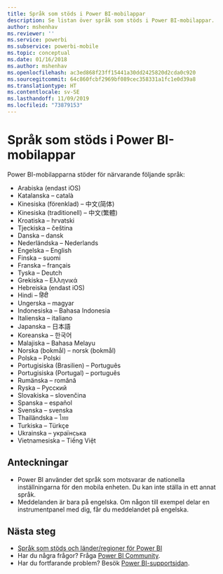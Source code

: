 ```yaml
---
title: Språk som stöds i Power BI-mobilappar
description: Se listan över språk som stöds i Power BI-mobilappar.
author: mshenhav
ms.reviewer: ''
ms.service: powerbi
ms.subservice: powerbi-mobile
ms.topic: conceptual
ms.date: 01/16/2018
ms.author: mshenhav
ms.openlocfilehash: ac3ed868f23ff15441a30dd2425820d2cda0c920
ms.sourcegitcommit: 64c860fcbf2969bf089cec358331a1fc1e0d39a8
ms.translationtype: HT
ms.contentlocale: sv-SE
ms.lasthandoff: 11/09/2019
ms.locfileid: "73879153"
---
```

# <a name="supported-languages-in-the-power-bi-mobile-apps"></a>Språk som stöds i Power BI-mobilappar
Power BI-mobilapparna stöder för närvarande följande språk:

* Arabiska (endast iOS)
* Katalanska – català
* Kinesiska (förenklad) – 中文(简体)
* Kinesiska (traditionell) – 中文(繁體)
* Kroatiska – hrvatski
* Tjeckiska – čeština
* Danska – dansk
* Nederländska – Nederlands
* Engelska – English
* Finska – suomi
* Franska – français
* Tyska – Deutch
* Grekiska – Ελληνικά
* Hebreiska (endast iOS)
* Hindi – हिंदी
* Ungerska – magyar
* Indonesiska – Bahasa Indonesia
* Italienska – italiano
* Japanska – 日本語
* Koreanska – 한국어
* Malajiska – Bahasa Melayu
* Norska (bokmål) – norsk (bokmål)
* Polska – Polski
* Portugisiska (Brasilien) – Português
* Portugisiska (Portugal) – português
* Rumänska – română
* Ryska – Русский
* Slovakiska – slovenčina
* Spanska – español
* Svenska – svenska
* Thailändska – ไทย
* Turkiska – Türkçe
* Ukrainska – українська
* Vietnamesiska – Tiếng Việt

## <a name="notes"></a>Anteckningar
* Power BI använder det språk som motsvarar de nationella inställningarna för den mobila enheten. Du kan inte ställa in ett annat språk.
* Meddelanden är bara på engelska. Om någon till exempel delar en instrumentpanel med dig, får du meddelandet på engelska. 

## <a name="next-steps"></a>Nästa steg
* [Språk som stöds och länder/regioner för Power BI](../../supported-languages-countries-regions.md)
* Har du några frågor? Fråga [Power BI Community](https://community.powerbi.com/).
* Har du fortfarande problem? Besök [Power BI-supportsidan](https://powerbi.microsoft.com/support/).


